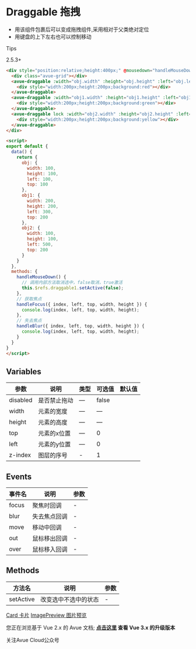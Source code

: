 Draggable 拖拽
============

* 用该组件包裹后可以变成拖拽组件,采用相对于父类绝对定位
* 用键盘的上下左右也可以控制移动

Tips

2.5.3+

```html
<div style="position:relative;height:400px;" @mousedown="handleMouseDown">
  <div class="avue-grid"></div>
  <avue-draggable :width="obj.width" :height="obj.height" :left="obj.left" :top="obj.top" id="draggable" ref="draggable" @focus="handleFocus" @blur="handleBlur">
    <div style="width:200px;height:200px;background:red"></div>
  </avue-draggable>
  <avue-draggable :width="obj1.width" :height="obj1.height" :left="obj1.left" :top="obj1.top" id="draggable1" ref="draggable1" @focus="handleFocus" @blur="handleBlur">
    <div style="width:200px;height:200px;background:green"></div>
  </avue-draggable>
  <avue-draggable lock :width="obj2.width" :height="obj2.height" :left="obj2.left" :top="obj2.top" id="draggable2" ref="draggable2" @focus="handleFocus" @blur="handleBlur">
    <div style="width:200px;height:200px;background:yellow"></div>
  </avue-draggable>
</div>

<script>
export default {
  data() {
    return {
      obj: {
        width: 100,
        height: 100,
        left: 100,
        top: 100
      },
      obj1: {
        width: 200,
        height: 200,
        left: 300,
        top: 200
      },
      obj2: {
        width: 100,
        height: 100,
        left: 500,
        top: 200
      }
    }
  },
  methods: {
    handleMouseDown() {
      // 调用内部方法取消选中，false取消，true激活
      this.$refs.draggable1.setActive(false);
    },
    // 获取焦点
    handleFocus({ index, left, top, width, height }) {
      console.log(index, left, top, width, height);
    },
    // 失去焦点
    handleBlur({ index, left, top, width, height }) {
      console.log(index, left, top, width, height);
    }
  }
}
</script>
```

Variables
---------

| 参数      | 说明       | 类型 | 可选值 | 默认值 |
| --------- | ---------- | ---- | ------ | ------ |
| disabled  | 是否禁止拖动 | —    | false  |        |
| width     | 元素的宽度 | —    | —      |        |
| height    | 元素的高度 | —    | —      |        |
| top       | 元素的x位置 | —    | 0      |        |
| left      | 元素的y位置 | —    | 0      |        |
| z-index   | 图层的序号 | -    | 1      |        |

Events
------

| 事件名 | 说明       | 参数 |
| ------ | ---------- | ---- |
| focus  | 聚焦时回调 | -    |
| blur   | 失去焦点回调 | -    |
| move   | 移动中回调 | -    |
| out    | 鼠标移出回调 | -    |
| over   | 鼠标移入回调 | -    |

Methods
-------

| 方法名   | 说明             | 参数 |
| -------- | ---------------- | ---- |
| setActive | 改变选中不选中的状态 | -    |

[Card 卡片](https://v2.avuejs.com/default/card/) [ImagePreview 图片预览](https://v2.avuejs.com/default/image-preview/)

您正在浏览基于 Vue 2.x 的 Avue 文档; **[点击这里](https://avuejs.com/) 查看 Vue 3.x 的升级版本**

关注Avue Cloud公众号